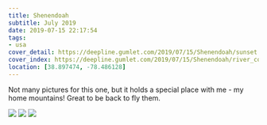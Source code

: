 ```yaml
---
title: Shenendoah
subtitle: July 2019
date: 2019-07-15 22:17:54
tags:
- usa
cover_detail: https://deepline.gumlet.com/2019/07/15/Shenendoah/sunset.jpg
cover_index: https://deepline.gumlet.com/2019/07/15/Shenendoah/river_cover.jpg
location: [38.897474, -78.486128]
---
```

Not many pictures for this one, but it holds a special place with me - my home mountains! Great to be back to fly them.


![](https://deeplineproject.com/2019/07/15/Shenendoah/river.jpg?format=auto&width=2000)
![](https://deeplineproject.com/2019/07/15/Shenendoah/spine.jpg?format=auto&width=2000)
![](https://deeplineproject.com/2019/07/15/Shenendoah/sunset.jpg?format=auto&width=2000)
